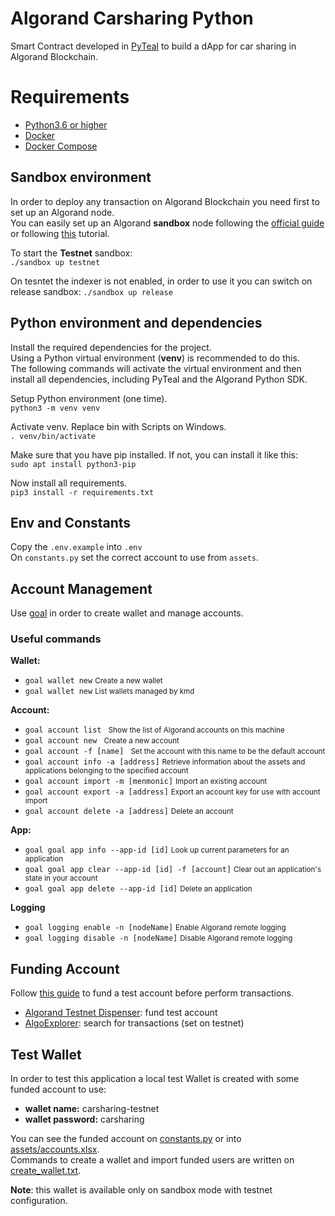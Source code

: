 # Algorand Carsharing Python
Smart Contract developed in [PyTeal](https://developer.algorand.org/docs/get-details/dapps/pyteal/) to build a dApp for car sharing in Algorand Blockchain.

# Requirements
- [Python3.6 or higher](https://www.python.org/downloads/)
- [Docker](https://www.docker.com/products/docker-desktop)
- [Docker Compose](https://docs.docker.com/compose/)

## Sandbox environment
In order to deploy any transaction on Algorand Blockchain you need first to set up an Algorand node.  
You can easily set up an Algorand **sandbox** node following the [official guide](https://github.com/algorand/sandbox#algorand-sandbox) or following [this](https://developer.algorand.org/docs/get-started/dapps/pyteal/#install-sandbox) tutorial.  

To start the **Testnet** sandbox:  
`./sandbox up testnet`

On tesntet the indexer is not enabled, in order to use it you can switch on release sandbox:
`./sandbox up release`

## Python environment and dependencies
Install the required dependencies for the project.  
Using a Python virtual environment (**venv**) is recommended to do this.  
The following commands will activate the virtual environment and then install all dependencies, including PyTeal and the Algorand Python SDK.

Setup Python environment (one time).  
`python3 -m venv venv`  

Activate venv. Replace bin with Scripts on Windows.  
`. venv/bin/activate`

Make sure that you have pip installed.
If not, you can install it like this:  
`sudo apt install python3-pip`

Now install all requirements.  
`pip3 install -r requirements.txt`

## Env and Constants
Copy the `.env.example` into `.env`  
On `constants.py` set the correct account to use from `assets`.

## Account Management
Use [goal](https://developer.algorand.org/docs/clis/goal/goal/) in order to create wallet and manage accounts.

### Useful commands
**Wallet:**
- `goal wallet new` <small>Create a new wallet</small>
- `goal wallet new` <small>List wallets managed by kmd</small>

**Account:**
- `goal account list ` <small>Show the list of Algorand accounts on this machine</small>
- `goal account new ` <small>Create a new account</small>
- `goal account -f [name] ` <small>Set the account with this name to be the default account</small>
- `goal account info -a [address]` <small>Retrieve information about the assets and applications belonging to the specified account</small>
- `goal account import -m [menmonic]` <small>Import an existing account</small>
- `goal account export -a [address]` <small>Export an account key for use with account import</small>
- `goal account delete -a [address]` <small>Delete an account</small>

**App:**
- `goal goal app info --app-id [id]` <small>Look up current parameters for an application</small>
- `goal goal app clear --app-id [id] -f [account]` <small>Clear out an application's state in your account</small>
- `goal goal app delete --app-id [id]` <small>Delete an application</small>

**Logging**
- `goal logging enable -n [nodeName]` <small>Enable Algorand remote logging</small>
- `goal logging disable -n [nodeName]` <small>Disable Algorand remote logging</small>


## Funding Account
Follow [this guide](https://developer.algorand.org/docs/sdks/go/?from_query=fund#fund-account) to fund a test account before perform transactions.
- [Algorand Testnet Dispenser](https://dispenser.testnet.aws.algodev.network/): fund test account
- [AlgoExplorer](https://algoexplorer.io/api-dev/v2): search for transactions (set on testnet)


## Test Wallet
In order to test this application a local test Wallet is created with some funded account to use:
- **wallet name:** carsharing-testnet
- **wallet password:** carsharing

You can see the funded account on [constants.py](constants.py) or into [assets/accounts.xlsx](assets/Accounts.xlsx).  
Commands to create a wallet and import funded users are written on [create_wallet.txt](create_wallet.txt).

**Note**: this wallet is available only on sandbox mode with testnet configuration.



